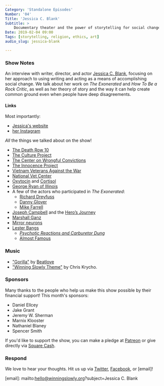 ```yaml
---
Category: 'Standalone Episodes'
Number: '04'
Title: 'Jessica C. Blank'
Subtitle: >
    Documentary theater and the power of storytelling for social change.
Date: 2019-02-04 09:00
Tags: [storytelling, religion, ethics, art]
audio_slug: jessica-blank

---
```


### Show Notes

An interview with writer, director, and actor [Jessica C. Blank][jessica], focusing on her approach to using writing and acting as a means of accomplishing social change. We talk about her work on <cite>The Exonerated</cite> and <cite>How To Be a Rock Critic</cite>, as well as her theory of story and the way it can help create common ground even when people have deep disagreements.

[jessica]: https://jessicacblank.com

#### Links

Most importantly:

- [Jessica's website](https://www.jessicacblank.com)
- [her Instagram](https://instagram.com/jessicacblank)

*All* the things we talked about on the show!

- [The Death Row 10](http://www.nodeathpenalty.org/new_abolitionist/december-2003-issue-30/meet-death-row-10-leonard-kidd)
- [The Culture Project](https://www.cultureproject.org)
- [The Center on Wrongful Convictions](http://www.law.northwestern.edu/legalclinic/wrongfulconvictions/)
- [The Innocence Project](https://www.innocenceproject.org)
- [Vietnam Veterans Against the War](http://vvaw.org)
- [National Vet Center](https://www.vetcenter.va.gov)
- [Oxytocin](https://en.wikipedia.org/wiki/Oxytocin) and [Cortisol](https://en.wikipedia.org/wiki/Cortisol)
- [George Ryan of Illinois](https://en.wikipedia.org/wiki/George_Ryan)
- A few of the actors who participated in <cite>The Exonerated</cite>:
    - [Richard Dreyfuss](https://www.imdb.com/name/nm0000377/?ref_=fn_al_nm_1)
    - [Danny Glover](https://www.imdb.com/name/nm0000418/?ref_=fn_al_nm_1)
    - [Mike Farrell](https://www.imdb.com/name/nm0268286/?ref_=nv_sr_1)
- [Joseph Campbell](https://en.wikipedia.org/wiki/Joseph_Campbell) and the [Hero’s Journey](https://en.wikipedia.org/wiki/Hero's_journey)
- [Marshall Ganz](https://marshallganz.com)
- [Mirror neurons](https://en.wikipedia.org/wiki/Mirror_neuron)
- [Lester Bangs](https://en.wikipedia.org/wiki/Lester_Bangs)
    - [<cite>Psychotic Reactions and Carburetor Dung</cite>](https://www.alibris.com/Psychotic-Reactions-and-Carburetor-Dung-The-Work-of-a-Legendary-Critic-Rocknroll-as-Literature-and-Literature-as-Rock-Nroll-Lester-Bangs/book/28337550?matches=60)
    - [Almost Famous](https://www.imdb.com/title/tt0181875/characters/nm0000450)

### Music

- ["Gorilla"](https://soundcloud.com/beautifulaccidentlabel/sets/bacc006-beatlove-gorilla-ep) by [Beatlove](http://www.freelastica.com/beatlove/)
- ["Winning Slowly Theme"](https://soundcloud.com/chriskrycho/winning-slowly) by Chris Krycho. 

### Sponsors

Many thanks to the people who help us make this show possible by their financial support! This month's sponsors:

- Daniel Ellcey
- Jake Grant
- Jeremy W. Sherman
- Marnix Klooster
- Nathaniel Blaney
- Spencer Smith

If you'd like to support the show, you can make a pledge at [Patreon] or give directly via [Square Cash].

[Patreon]: https://www.patreon.com/winningslowly
[Square Cash]: https://cash.me/$winningslowly

### Respond

We love to hear your thoughts. Hit us up via [Twitter], [Facebook], or [email]!

[Twitter]: //www.twitter.com/winningslowly
[Facebook]: //www.facebook.com/winningslowlypodcast

[email]: mailto:hello@winningslowly.org?subject=Jessica C. Blank
